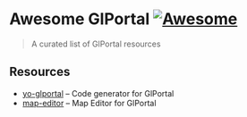 # Awesome GlPortal [![Awesome](https://cdn.rawgit.com/sindresorhus/awesome/d7305f38d29fed78fa85652e3a63e154dd8e8829/media/badge.svg)](https://github.com/sindresorhus/awesome)

> A curated list of GlPortal resources

## Resources
- [yo-glportal](https://github.com/GlPortal/yo-glportal) – Code generator for GlPortal
- [map-editor](hhttps://github.com/GlPortal/map_editor) – Map Editor for GlPortal
